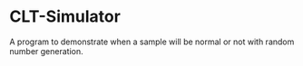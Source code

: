 # CLT-Simulator
A program to demonstrate when a sample will be normal or not with random number generation.
